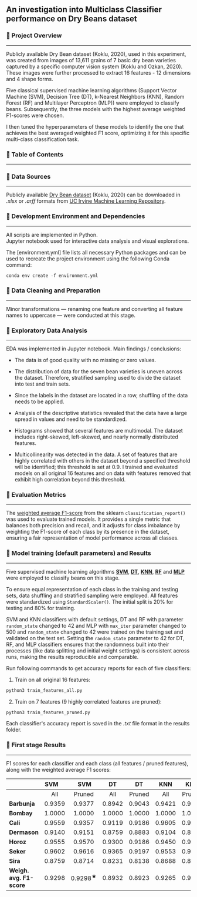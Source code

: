 ## An investigation into Multiclass Classifier performance on Dry Beans dataset

### :pushpin: Project Overview

___

Publicly available Dry Bean dataset (Koklu, 2020), used in this experiment, was created from images of 13,611 grains of 7 basic dry bean varieties captured by a specific computer vision system (Koklu and Ozkan, 2020). These images were further processed to extract 16 features - 12 dimensions and 4 shape forms.

Five classical supervised machine learning algorithms (Support Vector Machine (SVM), Decision Tree (DT), k-Nearest Neighbors (KNN), Random Forest (RF) and Multilayer Perceptron (MLP)) were employed to classify beans. Subsequently, the three models with the highest average weighted F1-scores were chosen.

I then tuned the hyperparameters of these models to identify the one that achieves the best averaged weighted F1 score, optimizing it for this specific multi-class classification task.

### :pushpin: Table of Contents
___


### :pushpin: Data Sources
___

Publicly available [Dry Bean dataset](https://archive.ics.uci.edu/dataset/602/dry+bean+dataset) (Koklu, 2020) can be downloaded in *.xlsx* or *.arff* formats from [UC Irvine Machine Learning Repository](https://archive.ics.uci.edu).

### :pushpin: Development Environment and Dependencies
___

All scripts are implemented in Python.</br>
Jupyter notebook used for interactive data analysis and visual explorations. 

The [environment.yml] file lists all necessary Python packages and can be used to recreate the project environment using the following Conda command:
```Python
conda env create -f environment.yml
```

### :pushpin: Data Cleaning and Preparation
___

Minor transformations — renaming one feature and converting all feature names to uppercase — were conducted at this stage.

### :pushpin: Exploratory Data Analysis
___

EDA was implemented in Jupyter notebook. Main findings / conclusions:

- The data is of good quality with no missing or zero values.
  
- The distribution of data for the seven bean varieties is uneven across the dataset. Therefore, stratified sampling used to divide the dataset into test and train sets.</br>
- Since the labels in the dataset are located in a row, shuffling of the data needs to be applied.
- Analysis of the descriptive statistics revealed that the data have a large spread in values and need to be standardized.
- Histograms showed that several features are multimodal. The dataset includes right-skewed, left-skewed, and nearly normally distributed features.
- Multicollinearity was detected in the data. A set of features that are highly correlated with others in the dataset beyond a specified threshold will be identified; this threshold is set at 0.9. I trained and evaluated models on all original 16 features and on data with features removed that exhibit high correlation beyond this threshold.

### :pushpin: Evaluation Metrics
___

The <ins>weighted average F1-score</ins> from the sklearn `classification_report()` was used to evaluate trained models. It provides a single metric that balances both precision and recall, and it adjusts for class imbalance by weighting the F1-score of each class by its presence in the dataset, ensuring a fair representation of model performance across all classes.

### :pushpin: Model training (default parameters) and Results
___

Five supervised machine learning algorithms <ins>**SVM**</ins>, <ins>**DT**</ins>, <ins>**KNN**</ins>, <ins>**RF**</ins> and <ins>**MLP**</ins> were employed to classify beans on this stage. 

To ensure equal representation of each class in the training and testing sets, data shuffling and stratified sampling were employed. All features were standardized using `StandardScaler()`. The initial split is 20% for testing and 80% for training.  

SVM and KNN classifiers with default settings, DT and RF with parameter `random_state` changed to 42 and MLP with `max_iter` parameter changed to 500 and `random_state` changed to 42 were trained on the training set and validated on the test set. Setting the `random_state` parameter to 42 for DT, RF, and MLP classifiers ensures that the randomness built into their processes (like data splitting and initial weight settings) is consistent across runs, making the results reproducible and comparable.

Run following commands to get accuracy reports for each of five classifiers:

1. Train on all original 16 features:
```Python
python3 train_features_all.py
   ```

2. Train on 7 features (9 highly correlated features are pruned):
```Python
python3 train_features_pruned.py
```

Each classifier's accuracy report is saved in the *.txt* file format in the results folder.

### :pushpin: First stage Results
___

F1 scores for each classifier and each class (all features / pruned features), along with the weighted average F1 scores:

|                            |   SVM    |   SVM             |  DT      |  DT     |   KNN    |   KNN   |   RF     |   RF                |   MLP    |  MLP              |
|:---------------------------|:--------:|:-----------------:|:--------:|:-------:|:--------:|:-------:|:--------:|:-------------------:|:--------:|:-----------------:|
|                            |   All    | Pruned            |   All    | Pruned  |   All    | Pruned  |   All    | Pruned              |   All    | Pruned            |
| **Barbunja**               | 0.9359   | 0.9377            | 0.8942   | 0.9043  | 0.9421   | 0.9302  | 0.9290   | 0.9318              | 0.9256   | 0.9448            |
| **Bombay**                 | 1.0000   | 1.0000            | 1.0000   | 1.0000  | 1.0000   | 1.0000  | 1.0000   | 1.0000              | 1.0000   | 1.0000            |
| **Cali**                   | 0.9559   | 0.9357            | 0.9119   | 0.9186  | 0.9605   | 0.9437  | 0.9388   | 0.9528              | 0.9601   | 0.9633            |
| **Dermason**               | 0.9140   | 0.9151            | 0.8759   | 0.8883  | 0.9104   | 0.8941  | 0.9151   | 0.9222              | 0.9189   | 0.9197            |
| **Horoz**                  | 0.9555   | 0.9570            | 0.9300   | 0.9186  | 0.9450   | 0.9535  | 0.9406   | 0.9515              | 0.9485   | 0.9540            |
| **Seker**                  | 0.9602   | 0.9616            | 0.9365   | 0.9197  | 0.9553   | 0.9514  | 0.9494   | 0.9578              | 0.9602   | 0.9591            |
| **Sira**                   | 0.8759   | 0.8714            | 0.8231   | 0.8138  | 0.8688   | 0.8470  | 0.8692   | 0.8806              | 0.8783   | 0.8828            |
| **Weigh. avg. F1-score**   | 0.9298   | 0.9298<sup>★</sup>| 0.8932   | 0.8923  | 0.9265   | 0.9154  | 0.9224   | 0.9312<sup>★</sup>  | 0.9327   | 0.9340<sup>★</sup>|


